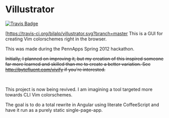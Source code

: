 Villustrator
============

[![Travis Badge][TravisBadge]][Travis]

[https://travis-ci.org/bilalq/villustrator.svg?branch=master
This is a GUI for creating Vim colorschemes right in the browser.

This was made during the PennApps Spring 2012 hackathon.

~~Initially, I planned on improving it, but my creation of this inspired
someone far more learned and skilled than me to create a better variation.
See http://bytefluent.com/vivify if you're interested.~~


<br>

This project is now being revived. I am imagining a tool targeted more towards
CLI Vim colorschemes.

The goal is to do a total rewrite in Angular using literate CoffeeScript and
have it run as a purely static single-page-app.


  [TravisBadge]: https://travis-ci.org/bilalq/villustrator.svg?branch=master
  [Travis]: https://travis-ci.org/bilalq/villustrator

